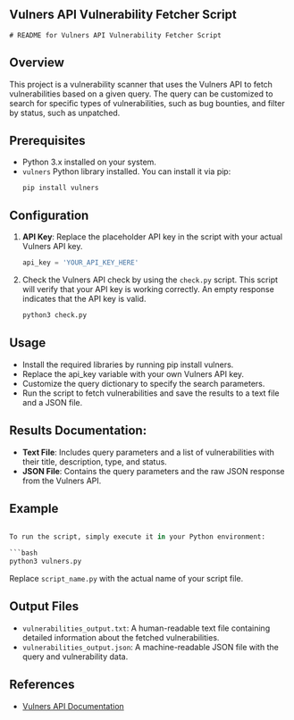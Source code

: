 ## Vulners API Vulnerability Fetcher Script

```
# README for Vulners API Vulnerability Fetcher Script
```

## Overview

This project is a vulnerability scanner that uses the Vulners API to fetch vulnerabilities based on a given query. The query can be customized to search for specific types of vulnerabilities, such as bug bounties, and filter by status, such as unpatched.

## Prerequisites

- Python 3.x installed on your system.
- `vulners` Python library installed. You can install it via pip:
  ```
  pip install vulners
  ```

## Configuration

1. **API Key**: Replace the placeholder API key in the script with your actual Vulners API key.

   ```python
   api_key = 'YOUR_API_KEY_HERE'
   ```

2. Check the Vulners API check by using the `check.py` script. This script will verify that your API key is working correctly. An empty response indicates that the API key is valid.

   ```bash
   python3 check.py
   ```

## Usage

- Install the required libraries by running pip install vulners.
- Replace the api_key variable with your own Vulners API key.
- Customize the query dictionary to specify the search parameters.
- Run the script to fetch vulnerabilities and save the results to a text file and a JSON file.

## Results Documentation:

   - **Text File**: Includes query parameters and a list of vulnerabilities with their title, description, type, and status.
   - **JSON File**: Contains the query parameters and the raw JSON response from the Vulners API.

## Example

```python

To run the script, simply execute it in your Python environment:

```bash
python3 vulners.py
```

Replace `script_name.py` with the actual name of your script file.

## Output Files

- `vulnerabilities_output.txt`: A human-readable text file containing detailed information about the fetched vulnerabilities.
- `vulnerabilities_output.json`: A machine-readable JSON file with the query and vulnerability data.

## References

- [Vulners API Documentation](https://vulners.com/api)
